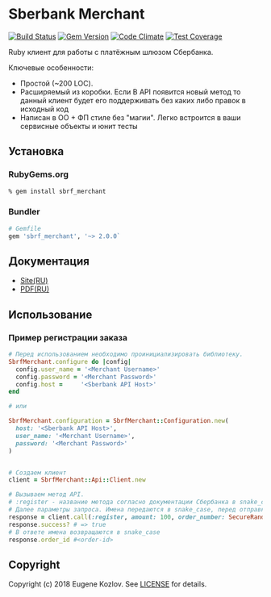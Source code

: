 # Sberbank Merchant

[![Build Status](https://travis-ci.org/abstractart/sbrf_merchant.svg?branch=master)](https://travis-ci.org/abstractart/sbrf_merchant)
[![Gem Version](https://badge.fury.io/rb/sbrf_merchant.svg)](https://badge.fury.io/rb/sbrf_merchant)
[![Code Climate](https://codeclimate.com/github/abstractart/sbrf_merchant/badges/gpa.svg
)](https://codeclimate.com/github/abstractart/sbrf_merchant)
[![Test Coverage](https://api.codeclimate.com/v1/badges/db86deaba446bac68ae1/test_coverage)](https://codeclimate.com/github/abstractart/sbrf_merchant/test_coverage)

Ruby клиент для работы с платёжным шлюзом Сбербанка.

Ключевые особенности:
- Простой (~200 LOC).
- Расширяемый из коробки. Если В API появится новый метод то данный клиент будет его поддерживать без каких либо правок в исходный код
- Написан в ОО + ФП стиле без "магии". Легко встроится в ваши сервисные объекты и юнит тесты

## Установка

### RubyGems.org ###

```sh
% gem install sbrf_merchant
```

### Bundler ###

```ruby
# Gemfile
gem 'sbrf_merchant', '~> 2.0.0`
```
## Документация
- [Site(RU)](https://securepayments.sberbank.ru/wiki/doku.php/integration:api:start)
- [PDF(RU)](http://cs.petrsu.ru/~vadim/sd2018/Merchant-Manual-SBRF.pdf)

## Использование
### Пример регистрации заказа
```ruby
# Перед использованием необходимо проинициализировать библиотеку.
SbrfMerchant.configure do |config|
  config.user_name = '<Merchant Username>'
  config.password = '<Merchant Password>'
  config.host =     '<Sberbank API Host>'
end

# или

SbrfMerchant.configuration = SbrfMerchant::Configuration.new(
  host: '<Sberbank API Host>',
  user_name: '<Merchant Username>',
  password: '<Merchant Password>'
)


# Cоздаем клиент
client = SbrfMerchant::Api::Client.new

# Вызываем метод API.
# :register - название метода согласно документации Cбербанка в snake_case.
# Далее параметры запроса. Имена передаются в snake_case, перед отправкой запроса все параметры приведутся к camelCase.
response = client.call(:register, amount: 100, order_number: SecureRandom.hex, return_url: 'localhost:3000')
response.success? # => true
# В ответе имена возвращаются в snake_case
response.order_id #<order-id>

```
## Copyright
Copyright (c) 2018 Eugene Kozlov. See [LICENSE][] for details.

[license]: LICENSE.md

